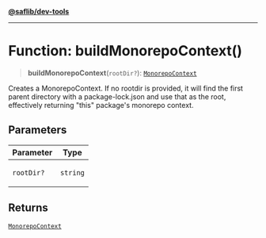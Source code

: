 [**@saflib/dev-tools**](../index.md)

***

# Function: buildMonorepoContext()

> **buildMonorepoContext**(`rootDir?`): [`MonorepoContext`](../interfaces/MonorepoContext.md)

Creates a MonorepoContext. If no rootdir is provided, it will find the first
parent directory with a package-lock.json and use that as the root, effectively
returning "this" package's monorepo context.

## Parameters

<table>
<thead>
<tr>
<th>Parameter</th>
<th>Type</th>
</tr>
</thead>
<tbody>
<tr>
<td>

`rootDir?`

</td>
<td>

`string`

</td>
</tr>
</tbody>
</table>

## Returns

[`MonorepoContext`](../interfaces/MonorepoContext.md)
